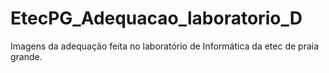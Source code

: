 # EtecPG_Adequacao_laboratorio_D
Imagens da adequação feita no laboratório de Informática da etec de praia grande.
